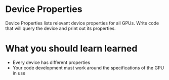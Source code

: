 # Device Properties
Device Properties lists relevant device properties for all GPUs.
Write code that will query the device and print out its properties.
# What you should learn learned
* Every device has different properties
* Your code development must work around the specifications of the GPU in use
